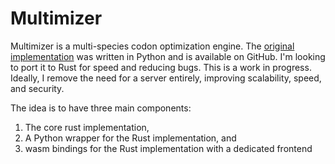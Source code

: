 # Multimizer
Multimizer is a multi-species codon optimization engine. The [original implementation](https://github.com/nleroy917/optipyzer) was written in Python and is available on GitHub. I'm looking to port it to Rust for speed and reducing bugs. This is a work in progress. Ideally, I remove the need for a server entirely, improving scalability, speed, and security.

The idea is to have three main components:
1. The core rust implementation,
2. A Python wrapper for the Rust implementation, and
3. wasm bindings for the Rust implementation with a dedicated frontend
